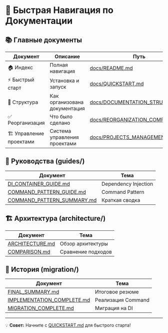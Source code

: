 # 🚀 Быстрая Навигация по Документации

## 📚 Главные документы

| Документ | Описание | Путь |
|----------|----------|------|
| 🏠 Индекс | Полная навигация | [docs/README.md](README.md) |
| ⚡ Быстрый старт | Установка и запуск | [docs/QUICKSTART.md](QUICKSTART.md) |
| 📖 Структура | Как организована документация | [docs/DOCUMENTATION_STRUCTURE.md](DOCUMENTATION_STRUCTURE.md) |
| ✅ Реорганизация | Что было сделано | [docs/REORGANIZATION_COMPLETE.md](REORGANIZATION_COMPLETE.md) |
| 🏗️ Управление проектами | Система управления проектами | [docs/PROJECTS_MANAGEMENT.md](PROJECTS_MANAGEMENT.md) |

## 📘 Руководства (guides/)

| Документ | Тема |
|----------|------|
| [DI_CONTAINER_GUIDE.md](guides/DI_CONTAINER_GUIDE.md) | Dependency Injection |
| [COMMAND_PATTERN_GUIDE.md](guides/COMMAND_PATTERN_GUIDE.md) | Command Pattern |
| [COMMAND_PATTERN_SUMMARY.md](guides/COMMAND_PATTERN_SUMMARY.md) | Краткая сводка |

## 🏗️ Архитектура (architecture/)

| Документ | Тема |
|----------|------|
| [ARCHITECTURE.md](architecture/ARCHITECTURE.md) | Обзор архитектуры |
| [COMPARISON.md](architecture/COMPARISON.md) | Сравнение подходов |

## 📝 История (migration/)

| Документ | Тема |
|----------|------|
| [FINAL_SUMMARY.md](migration/FINAL_SUMMARY.md) | Итоговое резюме |
| [IMPLEMENTATION_COMPLETE.md](migration/IMPLEMENTATION_COMPLETE.md) | Реализация Command |
| [MIGRATION_COMPLETE.md](migration/MIGRATION_COMPLETE.md) | Миграция на DI |

---

💡 **Совет:** Начните с [QUICKSTART.md](QUICKSTART.md) для быстрого старта!

